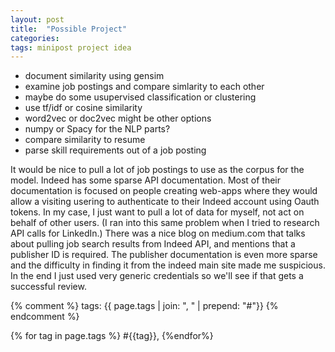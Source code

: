 ```yaml
---
layout: post
title:  "Possible Project"
categories:
tags: minipost project idea
---
```


- document similarity using gensim
- examine job postings and compare simlarity to each other
- maybe do some usupervised classification or clustering
- use tf/idf or cosine similarity
- word2vec or doc2vec might be other options
- numpy or Spacy for the NLP parts?
- compare similarity to resume
- parse skill requirements out of a job posting

It would be nice to pull a lot of job postings to use as the corpus for the model. Indeed has some sparse API documentation. Most of their documentation is focused on people creating web-apps where they would allow a visiting usering to authenticate to their Indeed account using Oauth tokens. In my case, I just want to pull a lot of data for myself, not act on behalf of other users. (I ran into this same problem when I tried to research API calls for LinkedIn.) There was a nice blog on medium.com that talks about pulling job search results from Indeed API, and mentions that a publisher ID is required. The publisher documentation is even more sparse and the difficulty in finding it from the indeed main site made me suspicious. In the end I just used very generic credentials so we'll see if that gets a successful review.


{% comment %} tags: {{ page.tags | join: ", " | prepend: "\#"}} {% endcomment %}

{% for tag in page.tags %} #{{tag}}, {%endfor%}
